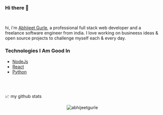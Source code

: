 ### Hi there 👋

<br />

hi, i'm [Abhijeet Gurle](https://www.linkedin.com/in/abhijeet-gurle-7b1286162/), a professional full stack web developer and a freelance software engineer from india. I love working on busineess ideas & open source projects to challenge myself each & every day.

### Technologies I Am Good In
- [NodeJs](https://nodejs.org/en)
- [React](https://react.dev/)
- [Python](https://www.python.org/)

<br><br>

📈 my github stats

<p align="center"> <img src="https://github-readme-stats.vercel.app/api?username=abhijeetgurle&show_icons=true&theme=dark" alt="abhijeetgurle" />

